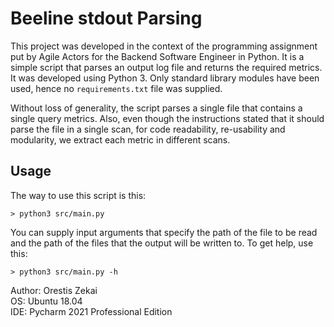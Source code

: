 # Beeline stdout Parsing

This project was developed in the context of the programming assignment
put by Agile Actors for the Backend Software Engineer in Python. It is a 
simple script that parses an output log file and returns the required metrics.
It was developed using Python 3. Only standard library modules have been
used, hence no `requirements.txt` file was supplied.

Without loss of generality, the script parses a single file that contains 
a single query metrics. Also, even though the instructions stated that it 
should parse the file in a single scan, for code readability, re-usability
and modularity, we extract each metric in different scans.

## Usage
The way to use this script is this:
```
> python3 src/main.py
```
You can supply input arguments that specify the path of the file to be read
and the path of the files that the output will be written to. To get help,
use this:
```
> python3 src/main.py -h
```

Author: Orestis Zekai<br>
OS: Ubuntu 18.04<br>
IDE: Pycharm 2021 Professional Edition
